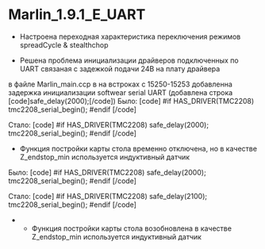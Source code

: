 # Marlin_1.9.1_E_UART

- Настроена переходная характеристика переключения режимов spreadCycle & stealthchop

- Решена проблема инициализации драйверов подключенных по UART связаная с задежкой подачи 24В на плату драйвера

в файле Marlin_main.ccp в на встроках с 15250-15253 добавленна задержка инициализации softwear serial UART (добавлена строка [code]safe_delay(2000);[/code])
Было:
[code]
#if HAS_DRIVER(TMC2208)
tmc2208_serial_begin();
#endif
[/code]

Стало:
[code]
#if HAS_DRIVER(TMC2208)
safe_delay(2000);
tmc2208_serial_begin();
#endif
[/code]

- Функция постройки карты стола временно отключена, но в качестве Z_endstop_min используется индуктивный датчик

Было:
[code]
#if HAS_DRIVER(TMC2208)
safe_delay(2000);
tmc2208_serial_begin();
#endif
[/code]

Стало:
[code]
#if HAS_DRIVER(TMC2208)
safe_delay(2100);
tmc2208_serial_begin();
#endif
[/code]

- - Функция постройки карты стола возобновлена в качестве Z_endstop_min используется индуктивный датчик
